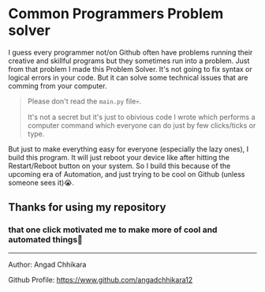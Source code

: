 # Common Programmers Problem solver

I guess every programmer not/on Github often have problems running their creative and skillful programs but they sometimes run into a problem. Just from that problem I made this Problem Solver. It's not going to fix syntax or logical errors in your code. But it can solve some technical issues that are comming from your computer.
> Please don't read the `main.py` file💀.
> 
> It's not a secret but it's just to obivious code I wrote which performs a computer command which everyone can do just by few clicks/ticks or type.

But just to make everything easy for everyone (especially the lazy ones), I build this program. It will just reboot your device like after hitting the Restart/Reboot button on your system. So I build this because of the upcoming era of Automation, and just trying to be cool on Github (unless someone sees it)😭.

## Thanks for using my repository
### that one click motivated me to make more of cool and automated things🥹
***

Author: Angad Chhikara


Github Profile: https://www.github.com/angadchhikara12


